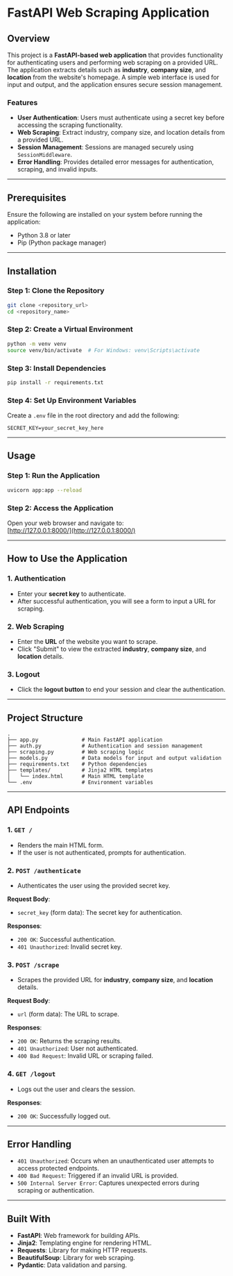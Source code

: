 # FastAPI Web Scraping Application

## **Overview**

This project is a **FastAPI-based web application** that provides functionality for authenticating users and performing web scraping on a provided URL. The application extracts details such as **industry**, **company size**, and **location** from the website's homepage. A simple web interface is used for input and output, and the application ensures secure session management.

### **Features**

- **User Authentication**: Users must authenticate using a secret key before accessing the scraping functionality.
- **Web Scraping**: Extract industry, company size, and location details from a provided URL.
- **Session Management**: Sessions are managed securely using `SessionMiddleware`.
- **Error Handling**: Provides detailed error messages for authentication, scraping, and invalid inputs.

---

## **Prerequisites**

Ensure the following are installed on your system before running the application:

- Python 3.8 or later
- Pip (Python package manager)

---

## **Installation**

### **Step 1: Clone the Repository**

```bash
git clone <repository_url>
cd <repository_name>
```

### **Step 2: Create a Virtual Environment**

```bash
python -m venv venv
source venv/bin/activate  # For Windows: venv\Scripts\activate
```

### **Step 3: Install Dependencies**

```bash
pip install -r requirements.txt
```

### **Step 4: Set Up Environment Variables**

Create a `.env` file in the root directory and add the following:

```
SECRET_KEY=your_secret_key_here
```

---

## **Usage**

### **Step 1: Run the Application**

```bash
uvicorn app:app --reload
```

### **Step 2: Access the Application**

Open your web browser and navigate to:  
[http://127.0.0.1:8000/](http://127.0.0.1:8000/)

---

## **How to Use the Application**

### **1. Authentication**

- Enter your **secret key** to authenticate.
- After successful authentication, you will see a form to input a URL for scraping.

### **2. Web Scraping**

- Enter the **URL** of the website you want to scrape.
- Click "Submit" to view the extracted **industry**, **company size**, and **location** details.

### **3. Logout**

- Click the **logout button** to end your session and clear the authentication.

---

## **Project Structure**

```plaintext
.
├── app.py              # Main FastAPI application
├── auth.py             # Authentication and session management
├── scraping.py         # Web scraping logic
├── models.py           # Data models for input and output validation
├── requirements.txt    # Python dependencies
├── templates/          # Jinja2 HTML templates
│   └── index.html      # Main HTML template
└── .env                # Environment variables
```

---

## **API Endpoints**

### **1. `GET /`**

- Renders the main HTML form.
- If the user is not authenticated, prompts for authentication.

### **2. `POST /authenticate`**

- Authenticates the user using the provided secret key.

**Request Body**:

- `secret_key` (form data): The secret key for authentication.

**Responses**:

- `200 OK`: Successful authentication.
- `401 Unauthorized`: Invalid secret key.

### **3. `POST /scrape`**

- Scrapes the provided URL for **industry**, **company size**, and **location** details.

**Request Body**:

- `url` (form data): The URL to scrape.

**Responses**:

- `200 OK`: Returns the scraping results.
- `401 Unauthorized`: User not authenticated.
- `400 Bad Request`: Invalid URL or scraping failed.

### **4. `GET /logout`**

- Logs out the user and clears the session.

**Responses**:

- `200 OK`: Successfully logged out.

---

## **Error Handling**

- `401 Unauthorized`: Occurs when an unauthenticated user attempts to access protected endpoints.
- `400 Bad Request`: Triggered if an invalid URL is provided.
- `500 Internal Server Error`: Captures unexpected errors during scraping or authentication.

---

## **Built With**

- **FastAPI**: Web framework for building APIs.
- **Jinja2**: Templating engine for rendering HTML.
- **Requests**: Library for making HTTP requests.
- **BeautifulSoup**: Library for web scraping.
- **Pydantic**: Data validation and parsing.
